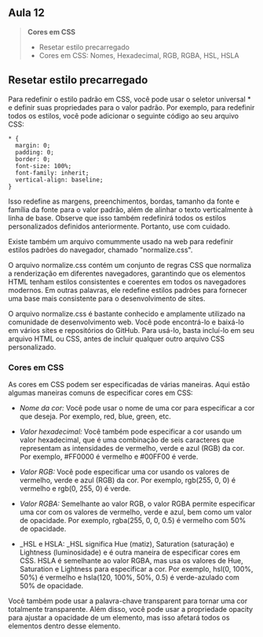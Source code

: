 ## Aula 12

> **Cores em CSS**
>
>- Resetar estilo precarregado
>- Cores em CSS: Nomes, Hexadecimal, RGB, RGBA, HSL, HSLA

## Resetar estilo precarregado

Para redefinir o estilo padrão em CSS, você pode usar o seletor universal * e definir suas propriedades para o valor padrão. 
Por exemplo, para redefinir todos os estilos, você pode adicionar o seguinte código ao seu arquivo CSS:

```
* {
  margin: 0;
  padding: 0;
  border: 0;
  font-size: 100%;
  font-family: inherit;
  vertical-align: baseline;
}
```

Isso redefine as margens, preenchimentos, bordas, tamanho da fonte e família da fonte para o valor padrão, além de alinhar o texto verticalmente à 
linha de base. Observe que isso também redefinirá todos os estilos personalizados definidos anteriormente. Portanto, use com cuidado.


Existe também um arquivo comummente usado na web para redefinir estilos padrões do navegador, chamado "normalize.css".

O arquivo normalize.css contém um conjunto de regras CSS que normaliza a renderização em diferentes navegadores, garantindo que os elementos HTML
tenham estilos consistentes e coerentes em todos os navegadores modernos. Em outras palavras, ele redefine estilos padrões para fornecer uma base mais 
consistente para o desenvolvimento de sites.

O arquivo normalize.css é bastante conhecido e amplamente utilizado na comunidade de desenvolvimento web. Você pode encontrá-lo e baixá-lo em vários sites e 
repositórios do GitHub. Para usá-lo, basta incluí-lo em seu arquivo HTML ou CSS, antes de incluir qualquer outro arquivo CSS personalizado.

### Cores em CSS

As cores em CSS podem ser especificadas de várias maneiras. Aqui estão algumas maneiras comuns de especificar cores em CSS:

* _Nome da cor:_ Você pode usar o nome de uma cor para especificar a cor que deseja. Por exemplo, red, blue, green, etc.

* _Valor hexadecimal:_ Você também pode especificar a cor usando um valor hexadecimal, que é uma combinação de seis caracteres que representam as intensidades de vermelho, verde e azul (RGB) da cor. Por exemplo, #FF0000 é vermelho e #00FF00 é verde.

* _Valor RGB:_ Você pode especificar uma cor usando os valores de vermelho, verde e azul (RGB) da cor. Por exemplo, rgb(255, 0, 0) é vermelho e rgb(0, 255, 0) é verde.

* _Valor RGBA:_ Semelhante ao valor RGB, o valor RGBA permite especificar uma cor com os valores de vermelho, verde e azul, bem como um valor de opacidade. Por exemplo, rgba(255, 0, 0, 0.5) é vermelho com 50% de opacidade.

* _HSL e HSLA: _HSL significa Hue (matiz), Saturation (saturação) e Lightness (luminosidade) e é outra maneira de especificar cores em CSS. HSLA é semelhante ao valor RGBA, mas usa os valores de Hue, Saturation e Lightness para especificar a cor. Por exemplo, hsl(0, 100%, 50%) é vermelho e hsla(120, 100%, 50%, 0.5) é verde-azulado com 50% de opacidade.

Você também pode usar a palavra-chave transparent para tornar uma cor totalmente transparente. Além disso, você pode usar a propriedade opacity para ajustar a 
opacidade de um elemento, mas isso afetará todos os elementos dentro desse elemento.
